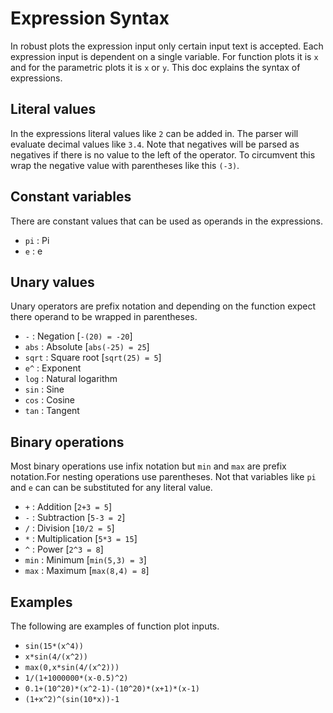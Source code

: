# Expression Syntax

In robust plots the expression input only certain input text is accepted. Each expression input is dependent on a single variable. For function plots it is `x` and for the parametric plots it is `x` or `y`. This doc explains the syntax of expressions.

## Literal values
In the expressions literal values like `2` can be added in. The parser will evaluate decimal values like `3.4`. Note that negatives will be parsed as negatives if there is no value to the left of the operator. To circumvent this wrap the negative value with parentheses like this `(-3)`.

## Constant variables
There are constant values that can be used as operands in the expressions.
- `pi` : Pi
- `e` : e

## Unary values
Unary operators are prefix notation and depending on the function expect there operand to be wrapped in parentheses.
- `-` : Negation [`-(20) = -20`]
- `abs` : Absolute [`abs(-25) = 25`]
- `sqrt` : Square root [`sqrt(25) = 5`]
- `e^` : Exponent
- `log` : Natural logarithm
- `sin` : Sine 
- `cos` : Cosine
- `tan` : Tangent

## Binary operations
Most binary operations use infix notation but `min` and `max` are prefix notation.For nesting operations use parentheses. Not that variables like `pi` and `e` can can be substituted for any literal value.
- `+` : Addition [`2+3 = 5`]
- `-` : Subtraction [`5-3 = 2`]
- `/` : Division [`10/2 = 5`]
- `*` : Multiplication [`5*3 = 15`]
- `^` : Power [`2^3 = 8`]
- `min` : Minimum [`min(5,3) = 3`]
- `max` : Maximum [`max(8,4) = 8`]

## Examples
The following are examples of function plot inputs.
- `sin(15*(x^4))`
- `x*sin(4/(x^2))`
- `max(0,x*sin(4/(x^2)))`
- `1/(1+1000000*(x-0.5)^2)`
- `0.1+(10^20)*(x^2-1)-(10^20)*(x+1)*(x-1)`
- `(1+x^2)^(sin(10*x))-1`